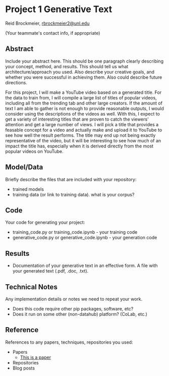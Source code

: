 # Project 1 Generative Text

Reid Brockmeier, rbrockmeier2@unl.edu

(Your teammate's contact info, if appropriate)

## Abstract

Include your abstract here. This should be one paragraph clearly describing your concept, method, and results. This should tell us what architecture/approach you used. Also describe your creative goals, and whether you were successful in achieving them. Also could describe future directions.

For this project, I will make a YouTube video based on a generated title. For the data to train from, I will compile a large list of titles of popular videos, including all from the trending tab and other large creators. If the amount of text I am able to gather is not enough to provide reasonable outputs, I would consider using the descriptions of the videos as well. With this, I expect to get a variety of interesting titles that are proven to catch the viewers' attention and get a large number of views. I will pick a title that provides a feasable concept for a video and actually make and upload it to YouTube to see how well the result performs. The title may end up not being exactly representative of the video, but it will be interesting to see how much of an impact the title has, especially when it is derived directly from the most popular videos on YouTube.

## Model/Data

Briefly describe the files that are included with your repository:
- trained models
- training data (or link to training data). what is your corpus?

## Code

Your code for generating your project:
- training_code.py or training_code.ipynb - your training code
- generative_code.py or generative_code.ipynb - your generation code

## Results

- Documentation of your generative text in an effective form. A file with your generated text (.pdf, .doc, .txt). 

## Technical Notes

Any implementation details or notes we need to repeat your work. 
- Does this code require other pip packages, software, etc?
- Does it run on some other (non-datahub) platform? (CoLab, etc.)

## Reference

References to any papers, techniques, repositories you used:
- Papers
  - [This is a paper](this_is_the_link.pdf)
- Repositories
- Blog posts
